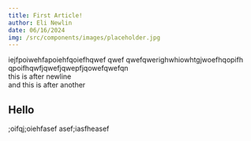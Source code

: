 ```yaml
---
title: First Article!
author: Eli Newlin
date: 06/16/2024
img: /src/components/images/placeholder.jpg
---
```



iejfpoiwehfapoiehfqoiefhqwef
qwef
qwefqwerighwhiowhtgjwoefhqopifh
qpoifhqwfjqwefjqwepfjqowefqwefqn <br />
this is after newline <br />
and this is after another

## Hello
;oifqj;oiehfasef
asef;iasfheasef








